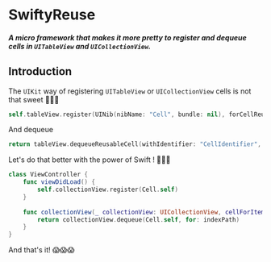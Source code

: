 # SwiftyReuse

##### A micro framework that makes it more pretty to register and dequeue cells in `UITableView` and `UICollectionView`. 


## Introduction 

The `UIKit` way of registering `UITableView` or `UICollectionView` cells is not that sweet 🙈🙈🙈
```swift
self.tableView.register(UINib(nibName: "Cell", bundle: nil), forCellReuseIdentifier: "CellIdentifier")
```

And dequeue 

```swift
return tableView.dequeueReusableCell(withIdentifier: "CellIdentifier", for: indexPath) as! CustomCell
```

Let's do that better with the power of Swift ! 🚀🚀🚀

```swift
class ViewController {
    func viewDidLoad() {
        self.collectionView.register(Cell.self)
    }
    
    func collectionView(_ collectionView: UICollectionView, cellForItemAt indexPath: IndexPath) -> UICollectionViewCell {
        return collectionView.dequeue(Cell.self, for: indexPath)
    }   
}
```

And that's it! 😱😱😱
